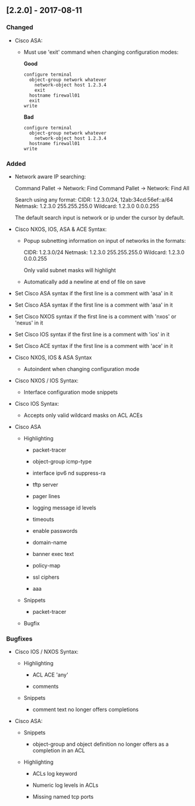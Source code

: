 ## [2.2.0] - 2017-08-11

### Changed

- Cisco ASA:

    - Must use 'exit' command when changing configuration modes:

        **Good**

        ```
        configure terminal
          object-group network whatever
            network-object host 1.2.3.4
            exit
          hostname firewall01
          exit
        write
        ```
        **Bad**

        ```
        configure terminal
          object-group network whatever
            network-object host 1.2.3.4
          hostname firewall01
        write
        ```

### Added
   
- Network aware IP searching:

    Command Pallet -> Network: Find
    Command Pallet -> Network: Find All

    Search using any format:
        CIDR: 1.2.3.0/24, 12ab:34cd:56ef::a/64
        Netmask: 1.2.3.0 255.255.255.0
        Wildcard: 1.2.3.0 0.0.0.255

    The default search input is network or ip under the cursor by default.


- Cisco NXOS, IOS, ASA & ACE Syntax:

    - Popup subnetting information on input of networks in the formats:

        CIDR: 1.2.3.0/24
        Netmask: 1.2.3.0 255.255.255.0
        Wildcard: 1.2.3.0 0.0.0.255

      Only valid subnet masks will highlight

    - Automatically add a newline at end of file on save

- Set Cisco ASA syntax if the first line is a comment with 'asa' in it
- Set Cisco ASA syntax if the first line is a comment with 'asa' in it

- Set Cisco NXOS syntax if the first line is a comment with 'nxos' or 'nexus' in it

- Set Cisco IOS syntax if the first line is a comment with 'ios' in it

- Set Cisco ACE syntax if the first line is a comment with 'ace' in it

- Cisco NXOS, IOS & ASA Syntax
    
    - Autoindent when changing configuration mode

- Cisco NXOS / IOS Syntax:

    - Interface configuration mode snippets

- Cisco IOS Syntax:

    - Accepts only valid wildcard masks on ACL ACEs

- Cisco ASA 

    - Highlighting

        - packet-tracer

        - object-group icmp-type
        
        - interface ipv6 nd suppress-ra

        - tftp server

        - pager lines

        - logging message id levels

        - timeouts

        - enable passwords

        - domain-name

        - banner exec text

        - policy-map

        - ssl ciphers

        - aaa

    - Snippets
        
        - packet-tracer

    - Bugfix

### Bugfixes

- Cisco IOS / NXOS Syntax:

    - Highlighting

        - ACL ACE 'any'

        - comments

    - Snippets
    
        - comment text no longer offers completions

- Cisco ASA:

    - Snippets
      
        - object-group and object definition no longer offers as a completion in an ACL

    - Highlighting
    
        - ACLs log keyword

        - Numeric log levels in ACLs

        - Missing named tcp ports